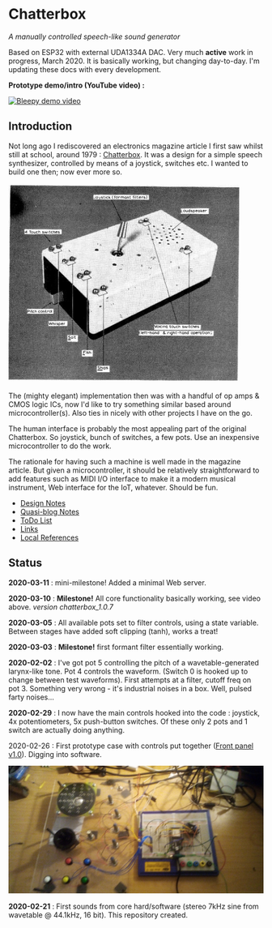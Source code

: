 # Chatterbox
*A manually controlled speech-like sound generator*

Based on ESP32 with external UDA1334A DAC. 
Very much **active** work in progress, March 2020. It is basically working, but changing day-to-day. I'm updating these docs with every development.

**Prototype demo/intro (YouTube video) :**

[![Bleepy demo video](https://img.youtube.com/vi/DT7YRqZf7U4/0.jpg)](https://youtu.be/ta3ENgdaIzM)

## Introduction

Not long ago I rediscovered an electronics magazine article I first saw whilst still at school, around 1979 : [Chatterbox](https://github.com/danja/chatterbox/blob/master/reference/Chatterbox-1976.pdf). It was a design for a simple speech synthesizer, controlled by means of a joystick, switches etc. I wanted to build one then; now ever more so. 

![Original Chatterbox](https://github.com/danja/chatterbox/blob/master/reference/original-chatterbox.png "Original Chatterbox")

The (mighty elegant) implementation then was with a handful of op amps & CMOS logic ICs, now I'd like to try something similar based around microcontroller(s). Also ties in nicely with other projects I have on the go.

The human interface is probably the most appealing part of the original Chatterbox. So joystick, bunch of switches, a few pots. Use an inexpensive microcontroller to do the work.

The rationale for having such a machine is well made in the magazine article. But given a microcontroller, it should be relatively straightforward to add features such as MIDI I/O interface to make it a modern musical instrument, Web interface for the IoT, whatever. Should be fun.

* [Design Notes](https://github.com/danja/chatterbox/blob/master/design.md) 
* [Quasi-blog Notes](https://github.com/danja/chatterbox/blob/master/notes.md)
* [ToDo List](https://github.com/danja/chatterbox/blob/master/todo.md)
* [Links](https://github.com/danja/chatterbox/blob/master/links.md)
* [Local References](https://github.com/danja/chatterbox/tree/master/reference)

## Status

**2020-03-11** : mini-milestone! Added a minimal Web server.

**2020-03-10** : **Milestone!**  All core functionality basically working, see video above. *version chatterbox_1.0.7*

**2020-03-05** : All available pots set to filter controls, using a state variable. Between stages have added soft clipping (tanh), works a treat! 

**2020-03-03** : **Milestone!** first formant filter essentially working.

**2020-02-02** : I've got pot 5 controlling the pitch of a wavetable-generated larynx-like tone. Pot 4 controls the waveform. (Switch 0 is hooked up to change between test waveforms).
First attempts at a filter, cutoff freq on pot 3. Something very wrong - it's industrial noises in a box. Well, pulsed farty noises...

**2020-02-29** : I now have the main controls hooked into the code : joystick, 4x potentiometers, 5x push-button switches. Of these only 2 pots and 1 switch are actually doing anything. 

2020-02-26 : First prototype case with controls put together ([Front panel v1.0](https://github.com/danja/chatterbox/blob/master/media/front-panel_v1.png "Front panel v1.0")). Digging into software.

![Chatterbox prototype hardware v 1.0](https://github.com/danja/chatterbox/blob/master/media/chatterbox_1.0.jpg "prototype hardware v 1.0")

**2020-02-21** : First sounds from core hard/software (stereo 7kHz sine from wavetable @ 44.1kHz, 16 bit). This repository created.



